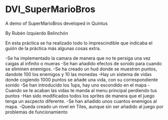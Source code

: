 # DVI_SuperMarioBros
A demo of SuperMarioBros developed in Quintus

By Rubén Izquierdo Belinchón

En esta práctica se ha realizado todo lo imprescindible que indicaba el guión de la práctica más algunas cosas extra.

-Se ha implementado la camara de manera que no te persiga una vez caigas al infinito o mueras
-Se han añadido efectos de sonido para cuando se eliminen enemigos.
-Se ha creado un hud donde se muestren puntos, dandote 100 los enemigos y 10 las monedas
-Hay un sistema de vidas donde cogiendo 1000 puntos se añade una vida, con su correspondiente sonido
-Se han introducido los 1ups, hay uno escondido en el mapa
-Cuando se te acaban las vidas te manda al menu principal perdiendo tus puntos
-Han sido modificados todos los sprites de manera que el juego tenga un ascpecto diferente.
-Se han añadido unos cuantos enemigos al mapa.
-Queda creado un nivel en Tiles, aunque sin ser añadido al juego por problemas de funcionamiento
